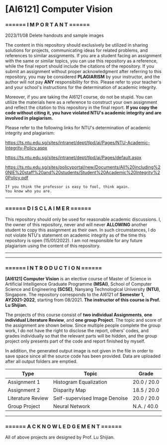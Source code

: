 # [AI6121] Computer Vision

### **====== I M P O R T A N T ======**

2023/11/08 Delete handouts and sample images

The content in this repository should exclusively be utilized in sharing solutions for projects, communicating ideas for related problems, and references to similar assignments. If you are a student facing an assignment with the same or similar topics, you can use this repository as a reference, while the final report should include the citations of the repository. If you submit an assignment without proper acknowledgment after referring to this repository, you may be considered **PLAGIARISM** by your instructor, and the author will not pay **ANY** responsibility for this. Please refer to your teacher's and your school's instructions for the determination of academic integrity.

Moreover, if you are taking the AI6121 course, do not be stupid. You can utilize the materials here as a reference to construct your own assignment and reflect the citation to this repository in the final report. **If you copy the code without citing it, you have violated NTU's academic integrity and are involved in plagiarism.**

Please refer to the following links for NTU's determination of academic integrity and plagiarism:

https://ts.ntu.edu.sg/sites/intranet/dept/tlpd/ai/Pages/NTU-Academic-Integrity-Policy.aspx

https://ts.ntu.edu.sg/sites/intranet/dept/tlpd/ai/Pages/default.aspx

https://ts.ntu.edu.sg/sites/policyportal/new/Documents/All%20including%20NIE%20staff%20and%20students/Student%20Academic%20Integrity%20Policy.pdf

    If you think the professor is easy to fool, think again.
    You know who you are.

---
### **====== D I S C L A I M E R ======**

This repository should only be used for reasonable academic discussions. I, the owner of this repository, never and will never **ALLOWING** another student to copy this assignment as their own. In such circumstances, I do not violate NTU's statement on academic integrity as of the time this repository is open (15/01/2022). I am not responsible for any future plagiarism using the content of this repository.

---
---
### **====== I N T R O D U C T I O N ======**
**[AI6121] Computer Vision** is an elective course of Master of Science in Artificial Intelligence Graduate Programme **(MSAI)**, School of Computer Science and Engineering **(SCSE)**, Nanyang Technological University **(NTU)**, Singapore. The repository corresponds to the AI6121 of **Semester 1, AY2021-2022**, starting from 08/2021. **The instructor of this course is Prof. Lu Shijian.**

The projects of this course consist of **two individual Assignments**, **one individual Literature Review**, and **one group Project**. The topic and score of the assignment are shown below. Since multiple people complete the group work, I do not have the right to disclose the report, others' codes, and grades individually so that the relevant parts will be hidden, and the group project only presents part of the code and report finished by myself.

In addition, the generated output image is not given in the file in order to save space since all the source code has been provided. Data are uploaded after all output folders are emptied.

Type | Topic | Grade
------------ | ------------- | ---
Assignment 1 | Histogram Equalization | 20.0 / 20.0
Assignment 2 | Disparity Map | 18.5 / 20.0
Literature Review | Self-supervised Image Denoise | 20.0 / 20.0
Group Project | Neural Network | N.A. / 40.0

---
### **====== A C K N O W L E D G E M E N T ======**

All of above projects are designed by Prof. Lu Shijian.
